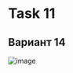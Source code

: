 # Task 11
## Вариант 14
![image](https://user-images.githubusercontent.com/90501362/147011097-b82990d2-ef47-45e8-830a-b098f536343b.png)
